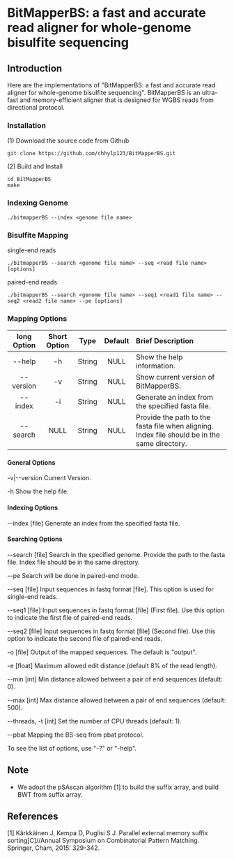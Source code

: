 BitMapperBS: a fast and accurate read aligner for whole-genome bisulfite sequencing
============






Introduction
-------  

Here are the implementations of "BitMapperBS: a fast and accurate read aligner for whole-genome bisulfite sequencing". 
BitMapperBS is an ultra-fast and memory-efficient aligner that is designed for WGBS reads
from directional protocol. 




### Installation ###
(1) Download the source code from Github

    git clone https://github.com/chhylp123/BitMapperBS.git

(2) Build and Install
    
    cd BitMapperBS
    make


### Indexing Genome ###
    
    ./bitmapperBS --index <genome file name>

### Bisulfite Mapping ###

single-end reads

    ./bitmapperBS --search <genome file name> --seq <read file name> [options]

paired-end reads

    ./bitmapperBS --search <genome file name> --seq1 <read1 file name> --seq2 <read2 file name> --pe [options]

### Mapping Options ###



| long Option | Short Option | Type | Default | Brief Description |
| :------: | :---------------: | :-----:|:-----:| :-----|
| --help | -h | String | NULL | Show the help information. |
| --version | -v | String | NULL | Show current version of BitMapperBS. |
| --index | -i | String | NULL | Generate an index from the specified fasta file. |
| --search | NULL| String | NULL | Provide the path to the fasta file when aligning. Index file should be in the same directory. |




#### General Options ####

 -v|--version		Current Version.

 -h			Show the help file.



#### Indexing Options ####

 --index [file]		Generate an index from the specified fasta file. 


#### Searching Options ####

 --search [file]	Search in the specified genome. Provide the path to the fasta file. Index file should be in the same directory.


 --pe 			Search will be done in paired-end mode.


 --seq [file]		Input sequences in fastq format [file]. This option is used for single-end reads.


 --seq1 [file]		Input sequences in fastq format [file] (First file). Use this option to indicate the first file of paired-end reads. 


 --seq2 [file]		Input sequences in fastq format [file] (Second file). Use this option to indicate the second file of paired-end reads.  

 -o [file]		Output of the mapped sequences. The default is "output".


 -e [float]		Maximum allowed edit distance (default 8% of the read length).


 --min [int]		Min distance allowed between a pair of end sequences (default: 0).


 --max [int]		Max distance allowed between a pair of end sequences (default: 500).



 --threads, -t [int]	Set the number of CPU threads (default: 1).


 --pbat 		Mapping the BS-seq from pbat protocol.



To see the list of options, use "-?" or "-help".

Note
-------
* We adopt the pSAscan algorithm [1] to build the suffix array, and build BWT from suffix array.


References
-------


[1] Kärkkäinen J, Kempa D, Puglisi S J. Parallel external memory suffix sorting[C]//Annual Symposium on Combinatorial Pattern Matching. Springer, Cham, 2015: 329-342.
